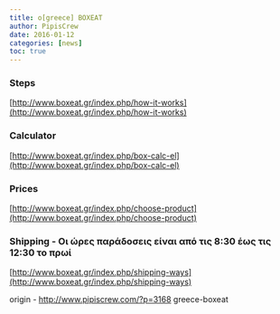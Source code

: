 ```yaml
---
title: o[greece] BOXEAT
author: PipisCrew
date: 2016-01-12
categories: [news]
toc: true
---
```


### Steps

[http://www.boxeat.gr/index.php/how-it-works](http://www.boxeat.gr/index.php/how-it-works)

### Calculator

[http://www.boxeat.gr/index.php/box-calc-el](http://www.boxeat.gr/index.php/box-calc-el)

### Prices

[http://www.boxeat.gr/index.php/choose-product](http://www.boxeat.gr/index.php/choose-product)

### Shipping - Οι ώρες παράδοσεις είναι από τις 8:30 έως τις 12:30 το πρωί

[http://www.boxeat.gr/index.php/shipping-ways](http://www.boxeat.gr/index.php/shipping-ways)

origin - http://www.pipiscrew.com/?p=3168 greece-boxeat
